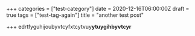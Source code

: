 +++
categories = ["test-category"]
date = 2020-12-16T06:00:00Z
draft = true
tags = ["test-tag-again"]
title = "another test post"

+++
edrtfyguhijoubyvtcyfxtcytvuy**ytuygihbyvtcyr**